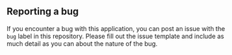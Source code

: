 
## Reporting a bug

If you encounter a bug with this application, you can post an issue with the `bug` label in this repository. Please fill out the issue template and include as much detail as you can about the nature of the bug.


